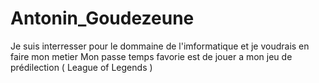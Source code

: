 # Antonin_Goudezeune
Je suis interresser pour le dommaine de l'imformatique et je voudrais en faire mon metier 
Mon passe temps favorie est de jouer a mon jeu de prédilection ( League of Legends ) 
